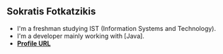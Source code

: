 Sokratis Fotkatzikis
---

- I'm a freshman studying IST (Information Systems and Technology).
- I'm a developer mainly working with [Java].
- [**Profile URL**](https://github.com/sokratis12GR)

